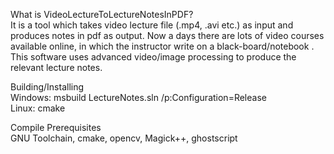 What is VideoLectureToLectureNotesInPDF?    
It is a tool which takes video lecture file (.mp4, .avi etc.) as input and produces notes in pdf as output. Now a days there are lots of video courses available online, in which the instructor write on a black-board/notebook . This software uses advanced video/image processing to produce the relevant lecture notes. 

Building/Installing    
Windows:  msbuild LectureNotes.sln /p:Configuration=Release    
Linux: cmake

Compile Prerequisites   
GNU Toolchain, cmake, opencv, Magick++, ghostscript
